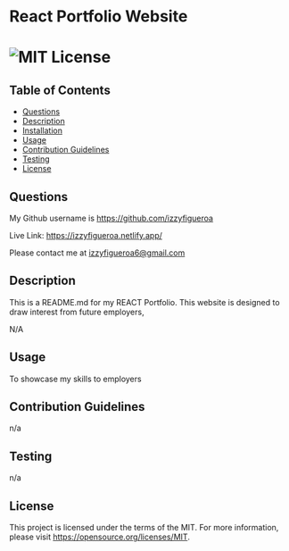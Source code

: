 
  # React Portfolio Website
  # ![MIT License](https://img.shields.io/badge/License-MIT-yellow.svg)

  ## Table of Contents
  - [Questions](#questions)
  - [Description](#description)
  - [Installation](#installation)
  - [Usage](#usage)
  - [Contribution Guidelines](#contribution-guidelines)
  - [Testing](#testing)
  - [License](#license)

  ## Questions
 My Github username is https://github.com/izzyfigueroa

 Live Link: https://izzyfigueroa.netlify.app/
  
 Please contact me at izzyfigueroa6@gmail.com

  ## Description
 This is a README.md for my REACT Portfolio. This website is designed to draw interest from future employers,

  N/A
  ## Usage
 To showcase my skills to employers

  ## Contribution Guidelines
 n/a
  ## Testing
 n/a

  ## License
This project is licensed under the terms of the MIT. For more information, please visit https://opensource.org/licenses/MIT.